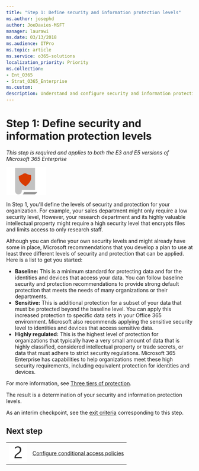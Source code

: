 ```yaml
---
title: "Step 1: Define security and information protection levels"
ms.author: josephd
author: JoeDavies-MSFT
manager: laurawi
ms.date: 03/13/2018
ms.audience: ITPro
ms.topic: article
ms.service: o365-solutions
localization_priority: Priority
ms.collection: 
- Ent_O365
- Strat_O365_Enterprise
ms.custom:
description: Understand and configure security and information protection levels for your organization.
---
```


# Step 1: Define security and information protection levels

*This step is required and applies to both the E3 and E5 versions of Microsoft 365 Enterprise*

![](./media/deploy-foundation-infrastructure/infoprotection_icon-small.png)

In Step 1, you'll define the levels of security and protection for your organization. For example, your sales department might only require a low security level, However, your research department and its highly valuable intellectual property might require a high security level that encrypts files and limits access to only research staff.

Although you can define your own security levels and might already have some in place, Microsoft recommendations that you develop a plan to use at least three different levels of security and protection that can be applied. Here is a list to get you started: 

- **Baseline:** This is a minimum standard for protecting data and for the identities and devices that access your data. You can follow baseline security and protection recommendations to provide strong default protection that meets the needs of many organizations or their departments.
- **Sensitive:** This is additional protection for a subset of your data that must be protected beyond the baseline level. You can apply this increased protection to specific data sets in your Office 365 environment. Microsoft also recommends applying the sensitive security level to identities and devices that access sensitive data.
- **Highly regulated:** This is the highest level of protection for organizations that typically have a very small amount of data that is highly classified, considered intellectual property or trade secrets, or data that must adhere to strict security regulations. Microsoft 365 Enterprise has capabilities to help organizations meet these high security requirements, including equivalent protection for identities and devices.

For more information, see [Three tiers of protection](https://docs.microsoft.com/microsoft-365-enterprise/microsoft-365-policies-configurations#three-tiers-of-protection).

The result is a determination of your security and information protection levels.

As an interim checkpoint, see the [exit criteria](infoprotect-exit-criteria.md#crit-infoprotect-step1) corresponding to this step.

## Next step

|||
|:-------|:-----|
|![](./media/stepnumbers/Step2.png)|[Configure conditional access policies](infoprotect-configure-conditional-access-policy-settings.md)|
